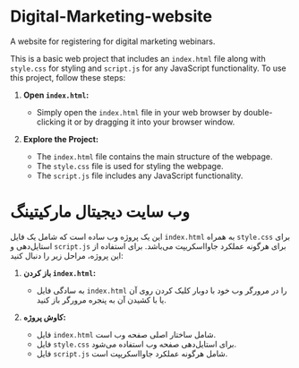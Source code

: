 # Digital-Marketing-website
A website for registering for digital marketing webinars.


This is a basic web project that includes an `index.html` file along with `style.css` for styling and `script.js` for any JavaScript functionality. To use this project, follow these steps:

1. **Open `index.html`:**
   - Simply open the `index.html` file in your web browser by double-clicking it or by dragging it into your browser window.

2. **Explore the Project:**
   - The `index.html` file contains the main structure of the webpage.
   - The `style.css` file is used for styling the webpage.
   - The `script.js` file includes any JavaScript functionality.

# وب سایت دیجیتال مارکیتینگ

این یک پروژه وب ساده است که شامل یک فایل `index.html` به همراه `style.css` برای استایل‌دهی و `script.js` برای هرگونه عملکرد جاوااسکریپت می‌باشد. برای استفاده از این پروژه، مراحل زیر را دنبال کنید:

1. **باز کردن `index.html`:**
   - به سادگی فایل `index.html` را در مرورگر وب خود با دوبار کلیک کردن روی آن یا با کشیدن آن به پنجره مرورگر باز کنید.

2. **کاوش پروژه:**
   - فایل `index.html` شامل ساختار اصلی صفحه وب است.
   - فایل `style.css` برای استایل‌دهی صفحه وب استفاده می‌شود.
   - فایل `script.js` شامل هرگونه عملکرد جاوااسکریپت است.
